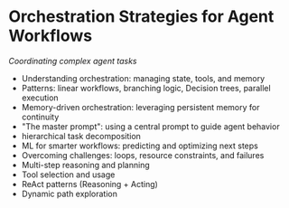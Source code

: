 # Orchestration Strategies for Agent Workflows

*Coordinating complex agent tasks*

- Understanding orchestration: managing state, tools, and memory  
- Patterns: linear workflows, branching logic, Decision trees, parallel execution  
- Memory-driven orchestration: leveraging persistent memory for continuity  
- "The master prompt": using a central prompt to guide agent behavior  
- hierarchical task decomposition
- ML for smarter workflows: predicting and optimizing next steps  
- Overcoming challenges: loops, resource constraints, and failures
- Multi-step reasoning and planning
- Tool selection and usage
- ReAct patterns (Reasoning + Acting)
- Dynamic path exploration
